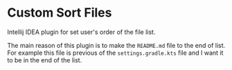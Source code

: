 # Custom Sort Files

Intellij IDEA plugin for set user's order of the file list.

The main reason of this plugin is to make the `README.md` file to the end of list.
For example this file is previous of the `settings.gradle.kts` file 
and I want it to be in the end of the list.
